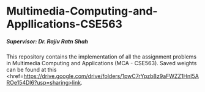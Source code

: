 # Multimedia-Computing-and-Appllications-CSE563

<h5> Supervisor: <b> Dr. Rajiv Ratn Shah </b></h5>

This repository contains the implementation of all the assignment problems in Multimedia Computing and Applications (MCA - CSE563).
Saved weights can be found at this <href=https://drive.google.com/drive/folders/1pwC7rYpzb8z9aFWZZ1HnI5AROe154Dl6?usp=sharing>link</href>.
